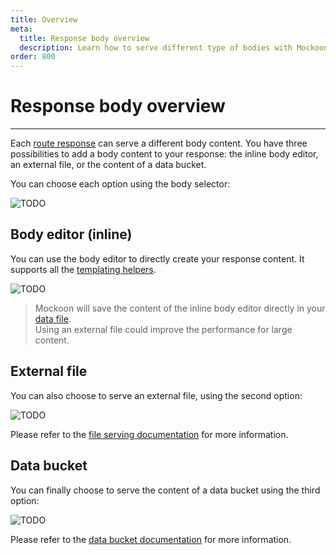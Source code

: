 ```yaml
---
title: Overview
meta:
  title: Response body overview
  description: Learn how to serve different type of bodies with Mockoon, how to use files or databucket to serve realistic dynamic responses
order: 800
---
```


# Response body overview

---

Each [route response](docs:route-responses/multiple-responses) can serve a different body content. You have three possibilities to add a body content to your response: the inline body editor, an external file, or the content of a data bucket.

You can choose each option using the body selector:

![TODO](/images/docs/TODO)

## Body editor (inline)

You can use the body editor to directly create your response content. It supports all the [templating helpers](docs:templating/overview).

![TODO](/images/docs/TODO)

> Mockoon will save the content of the inline body editor directly in your [data file](docs:mockoon-data-files/data-storage-location).  
> Using an external file could improve the performance for large content.

## External file

You can also choose to serve an external file, using the second option:

![TODO](/images/docs/TODO)

Please refer to the [file serving documentation](docs:response-body/file-serving) for more information.

## Data bucket

You can finally choose to serve the content of a data bucket using the third option:

![TODO](/images/docs/TODO)

Please refer to the [data bucket documentation](docs:data-buckets/overview) for more information.
